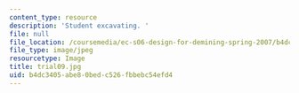 ```yaml
---
content_type: resource
description: 'Student excavating. '
file: null
file_location: /coursemedia/ec-s06-design-for-demining-spring-2007/b4dc3405abe80bedc526fbbebc54efd4_trial09.jpg
file_type: image/jpeg
resourcetype: Image
title: trial09.jpg
uid: b4dc3405-abe8-0bed-c526-fbbebc54efd4
---
```

